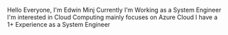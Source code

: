 Hello Everyone, I'm Edwin Minj
Currently I'm Working as a System Engineer
I'm interested in Cloud Computing mainly focuses on Azure Cloud
I have a 1+ Experience as a System Engineer
